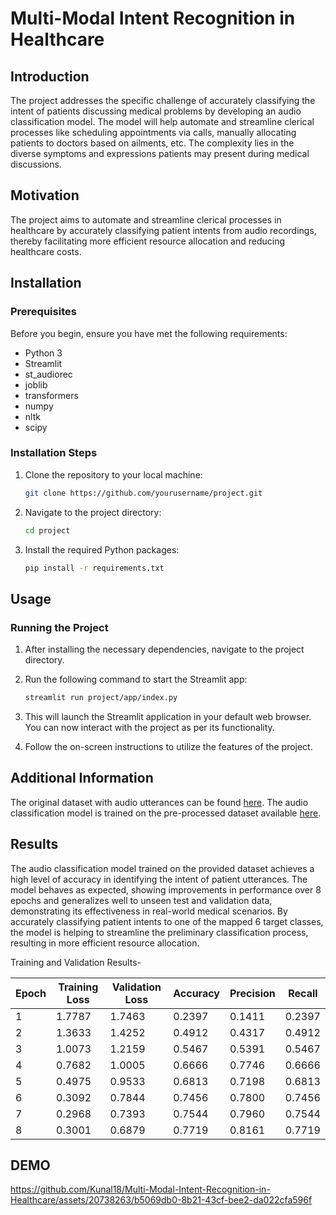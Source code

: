 # Multi-Modal Intent Recognition in Healthcare

## Introduction
The project addresses the specific challenge of accurately classifying the intent of patients discussing medical problems by developing an audio classification model. The model will help automate and streamline clerical processes like scheduling appointments via calls, manually allocating patients to doctors based on ailments, etc. The complexity lies in the diverse symptoms and expressions patients may present during medical discussions.

## Motivation
The project aims to automate and streamline clerical processes in healthcare by accurately classifying patient intents from audio recordings, thereby facilitating more efficient resource allocation and reducing healthcare costs.

## Installation

### Prerequisites
Before you begin, ensure you have met the following requirements:
- Python 3
- Streamlit
- st_audiorec
- joblib
- transformers
- numpy
- nltk
- scipy

### Installation Steps

1. Clone the repository to your local machine:
    ```bash
    git clone https://github.com/yourusername/project.git
    ```

2. Navigate to the project directory:
    ```bash
    cd project
    ```

3. Install the required Python packages:
    ```bash
    pip install -r requirements.txt
    ```

## Usage

### Running the Project

1. After installing the necessary dependencies, navigate to the project directory.

2. Run the following command to start the Streamlit app:
    ```bash
    streamlit run project/app/index.py
    ```

3. This will launch the Streamlit application in your default web browser. You can now interact with the project as per its functionality.

4. Follow the on-screen instructions to utilize the features of the project.

## Additional Information

The original dataset with audio utterances can be found [here](https://www.kaggle.com/datasets/paultimothymooney/medical-speech-transcription-and-intent/data). The audio classification model is trained on the pre-processed dataset available [here](https://huggingface.co/datasets/shreyas1104/medical-intent-audio-dataset-consolidated).

## Results
The audio classification model trained on the provided dataset achieves a high level of accuracy in identifying the intent of patient utterances. The model behaves as expected, showing improvements in performance over 8 epochs and generalizes well to unseen test and validation data, demonstrating its effectiveness in real-world medical scenarios. By accurately classifying patient intents to one of the mapped 6 target classes, the model is helping to streamline the preliminary classification process, resulting in more efficient resource allocation.

Training and Validation Results-

| Epoch | Training Loss | Validation Loss | Accuracy | Precision | Recall |
|-------|---------------|-----------------|----------|-----------|--------|
| 1     | 1.7787        | 1.7463          | 0.2397   | 0.1411    | 0.2397 |
| 2     | 1.3633        | 1.4252          | 0.4912   | 0.4317    | 0.4912 |
| 3     | 1.0073        | 1.2159          | 0.5467   | 0.5391    | 0.5467 |
| 4     | 0.7682        | 1.0005          | 0.6666   | 0.7746    | 0.6666 |
| 5     | 0.4975        | 0.9533          | 0.6813   | 0.7198    | 0.6813 |
| 6     | 0.3092        | 0.7844          | 0.7456   | 0.7800    | 0.7456 |
| 7     | 0.2968        | 0.7393          | 0.7544   | 0.7960    | 0.7544 |
| 8     | 0.3001        | 0.6879          | 0.7719   | 0.8161    | 0.7719 |

## DEMO
https://github.com/Kunal18/Multi-Modal-Intent-Recognition-in-Healthcare/assets/20738263/b5069db0-8b21-43cf-bee2-da022cfa596f

